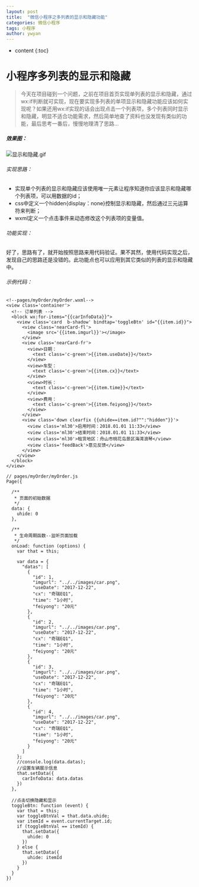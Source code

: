 ```yaml
---
layout: post
title:  "微信小程序之多列表的显示和隐藏功能"
categories: 微信小程序
tags: 小程序
author: ywyan
---
```


* content
{:toc}

# 小程序多列表的显示和隐藏


> 今天在项目碰到一个问题，之前在项目首页实现单列表的显示和隐藏，通过wx:if判断就可实现，现在要实现多列表的单项显示和隐藏功能应该如何实现呢？如果还用wx:if实现的话会出现点击一个列表项，多个列表同时显示和隐藏，明显不适合功能需求，然后简单地查了资料也没发现有类似的功能，最后思考一番后，慢慢地理清了思路...

##### 效果图：

![显示和隐藏.gif](http://upload-images.jianshu.io/upload_images/4041074-9d66bfd6440d7bb6.gif?imageMogr2/auto-orient/strip%7CimageView2/2/w/1240)


###### 实现思路：
- 实现单个列表的显示和隐藏应该使用唯一元素让程序知道你应该显示和隐藏哪个列表项，可以用数据的id；
- css中定义一个hidden{display：none}控制显示和隐藏，然后通过三元运算符来判断；
- wxml定义一个点击事件来动态修改这个列表项的变量值。

###### 功能实现：
好了，思路有了，就开始按照思路来用代码验证。果不其然，使用代码实现之后，发现自己的思路还是没错的。此功能点也可以应用到其它类似的列表的显示和隐藏中。

###### 示例代码：
```
<!--pages/myOrder/myOrder.wxml-->
<view class='container'>
  <!-- 订单列表 -->
  <block wx:for-items="{{carInfoData}}">
    <view class='card  b-shadow' bindtap='toggleBtn' id="{{item.id}}">
      <view class='nearCard-fl'>
        <image src='{{item.imgurl}}'></image>
      </view>
      <view class='nearCard-fr'>
        <view>日期：
          <text class='c-green'>{{item.useDate}}</text>
        </view>
        <view>车型：
          <text class='c-green'>{{item.cx}}</text>
        </view>
        <view>时长：
          <text class='c-green'>{{item.time}}</text>
        </view>
        <view>费用：
          <text class='c-green'>{{item.feiyong}}</text>
        </view>
      </view>
      <view class='down clearfix {{uhide==item.id?"":"hidden"}}'>
        <view class='ml30'>启用时间：2018.01.01 11:33</view>
        <view class='ml30'>结束时间：2018.01.01 11:33</view>
        <view class='ml30'>租赁地区：舟山市桃花岛景区海湾浪琴</view>
        <view class='feedBack'>意见反馈</view>
      </view>
    </view>
  </block>
</view>
```
```
// pages/myOrder/myOrder.js
Page({

  /**
   * 页面的初始数据
   */
  data: {
    uhide: 0
  },

  /**
   * 生命周期函数--监听页面加载
   */
  onLoad: function (options) {
    var that = this;

    var data = {
      "datas": [
        {
          "id": 1,
          "imgurl": "../../images/car.png",
          "useDate": "2017-12-22",
          "cx": "奇瑞EQ1",
          "time": "1小时",
          "feiyong": "20元"
        },
        {
          "id": 2,
          "imgurl": "../../images/car.png",
          "useDate": "2017-12-22",
          "cx": "奇瑞EQ1",
          "time": "1小时",
          "feiyong": "20元"
        },
        {
          "id": 3,
          "imgurl": "../../images/car.png",
          "useDate": "2017-12-22",
          "cx": "奇瑞EQ1",
          "time": "1小时",
          "feiyong": "20元"
        },
        {
          "id": 4,
          "imgurl": "../../images/car.png",
          "useDate": "2017-12-22",
          "cx": "奇瑞EQ1",
          "time": "1小时",
          "feiyong": "20元"
        }
      ]
    };
    //console.log(data.datas);
    //设置车辆展示信息
    that.setData({
      carInfoData: data.datas
    })
  },

  //点击切换隐藏和显示
  toggleBtn: function (event) { 
    var that = this;
    var toggleBtnVal = that.data.uhide;
    var itemId = event.currentTarget.id; 
    if (toggleBtnVal == itemId) {
      that.setData({
        uhide: 0
      })
    } else {
      that.setData({
        uhide: itemId
      })
    } 
  }
})
```

